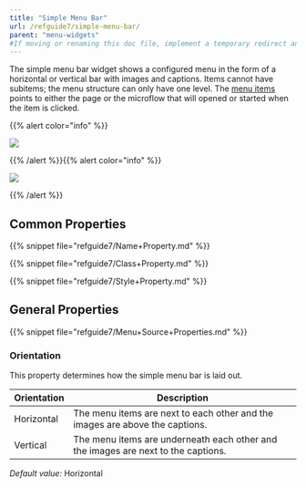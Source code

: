 ```yaml
---
title: "Simple Menu Bar"
url: /refguide7/simple-menu-bar/
parent: "menu-widgets"
#If moving or renaming this doc file, implement a temporary redirect and let the respective team know they should update the URL in the product. See Mapping to Products for more details.
---
```



The simple menu bar widget shows a configured menu in the form of a horizontal or vertical bar with images and captions. Items cannot have subitems; the menu structure can only have one level. The [menu items](/refguide7/menu-item/) points to either the page or the microflow that will opened or started when the item is clicked.

{{% alert color="info" %}}

![](/attachments/refguide7/desktop-modeler/pages/menu-widgets/simple-menu-bar/simple-menu-bar-horizontal.png)

{{% /alert %}}{{% alert color="info" %}}

![](/attachments/refguide7/desktop-modeler/pages/menu-widgets/simple-menu-bar/simple-menu-bar-vertical.png)

{{% /alert %}}

## Common Properties

{{% snippet file="refguide7/Name+Property.md" %}}

{{% snippet file="refguide7/Class+Property.md" %}}

{{% snippet file="refguide7/Style+Property.md" %}}

## General Properties

{{% snippet file="refguide7/Menu+Source+Properties.md" %}}

### Orientation

This property determines how the simple menu bar is laid out.

| Orientation | Description |
| --- | --- |
| Horizontal | The menu items are next to each other and the images are above the captions. |
| Vertical | The menu items are underneath each other and the images are next to the captions. |

_Default value:_ Horizontal
